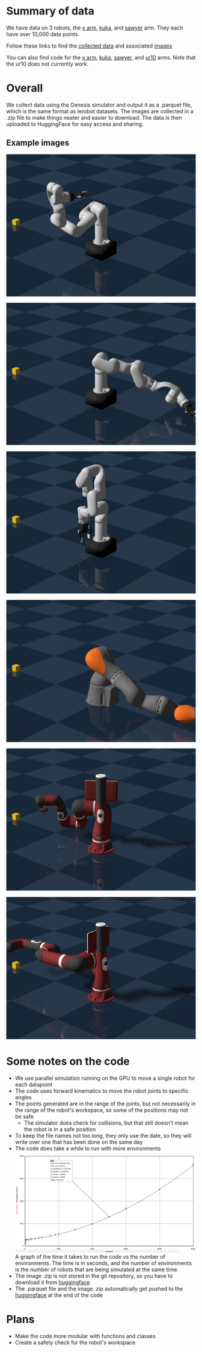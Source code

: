 
# Summary of data
We have data on 3 robots, the [x arm](./magma/lerobotTests/xarm6RobotDataTest20250529.parquet), [kuka](./magma/lerobotTests/kukaRobotDataTest20250603.parquet), and [sawyer](./magma/lerobotTests/sawyerRobotDataTest20250603.parquet) arm. They each have over 10,000 data points.

Follow these links to find the [collected data](https://huggingface.co/datasets/RadAlpaca11/lerobotTests) and associated [images](https://huggingface.co/datasets/RadAlpaca11/lerobotTests/tree/main/picsAndVids)

You can also find code for the [x arm](../magma/xarm6GenesisData.py), [kuka](./magma/kukaGenesisData.py), [sawyer](./magma/sawyerGenesisData.py), and [ur10](./magma/ur10GenesisData.py) arms. Note that the ur10 does not currently work.

# Overall
We collect data using the Genesis simulator and output it as a .parquet file, which is the same format as lerobot datasets. The images are collected in a .zip file to make things neater and easier to download. The data is then uploaded to HuggingFace for easy access and sharing.

## Example images
![Xarm6](./magma/lerobotTests/picsAndVids/ep1003.jpg)

![Xarm6](./magma/lerobotTests/picsAndVids/ep105.jpg)

![Xarm6](./magma/lerobotTests/picsAndVids/xarm6/ep0.jpg)

![kuka](./magma/lerobotTests/picsAndVids/kuka/ep0.jpg)

![sawyer](./magma/lerobotTests/picsAndVids/sawyer/ep21.jpg)

![sawyer](./magma/lerobotTests/picsAndVids/sawyer/ep0.jpg)

# Some notes on the code
* We use parallel simulation running on the GPU to move a single robot for each datapoint
* The code uses forward kinematics to move the robot joints to specific angles
* The points generated are in the range of the joints, but not necessarily in the range of the robot's workspace, so some of the positions may not be safe
    * The simulator does check for collisions, but that still doesn't mean the robot is in a safe position
* To keep the file names not too long, they only use the date, so they will write over one that has been done on the same day
* The code does take a while to run with more environments
    ![Environment number vs time](./envNums.png)
    A graph of the time it takes to run the code vs the number of environments. The time is in seconds, and the number of environments is the number of robots that are being simulated at the same time.
* The image .zip is not stored in the git repository, so you have to download it from [huggingface](https://huggingface.co/datasets/RadAlpaca11/lerobotTests)
* The .parquet file and the image .zip automatically get pushed to the [huggingface](https://huggingface.co/datasets/RadAlpaca11/lerobotTests) at the end of the code

# Plans
* Make the code more modular with functions and classes
* Create a safety check for the robot's workspace
